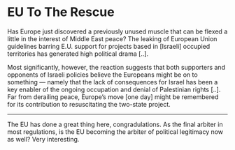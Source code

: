# EU To The Rescue

Has Europe just discovered a previously unused muscle that can be flexed a little in the interest of Middle East peace? The leaking of European Union guidelines barring E.U. support for projects based in [Israeli] occupied territories has generated high political drama [..].

Most significantly, however, the reaction suggests that both supporters and opponents of Israeli policies believe the Europeans might be on to something — namely that the lack of consequences for Israel has been a key enabler of the ongoing occupation and denial of Palestinian rights [..].  Far from derailing peace, Europe’s move [one day] might be remembered for its contribution to resuscitating the two-state project.

---

The EU has done a great thing here, congradulations. As the final arbiter in most regulations, is the EU becoming the arbiter of political legitimacy now as well? Very interesting.















